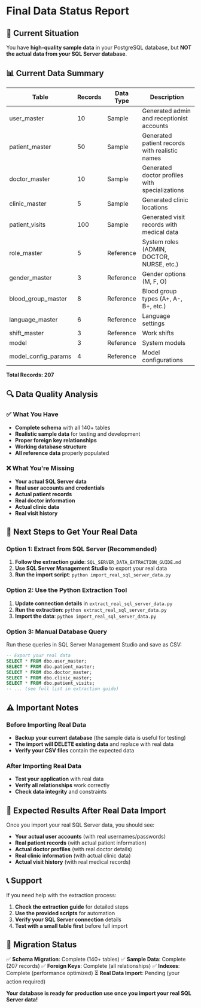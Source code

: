 # Final Data Status Report

## 🎯 Current Situation

You have **high-quality sample data** in your PostgreSQL database, but **NOT the actual data from your SQL Server database**.

## 📊 Current Data Summary

| Table | Records | Data Type | Description |
|-------|---------|-----------|-------------|
| user_master | 10 | Sample | Generated admin and receptionist accounts |
| patient_master | 50 | Sample | Generated patient records with realistic names |
| doctor_master | 10 | Sample | Generated doctor profiles with specializations |
| clinic_master | 5 | Sample | Generated clinic locations |
| patient_visits | 100 | Sample | Generated visit records with medical data |
| role_master | 5 | Reference | System roles (ADMIN, DOCTOR, NURSE, etc.) |
| gender_master | 3 | Reference | Gender options (M, F, O) |
| blood_group_master | 8 | Reference | Blood group types (A+, A-, B+, etc.) |
| language_master | 6 | Reference | Language settings |
| shift_master | 3 | Reference | Work shifts |
| model | 3 | Reference | System models |
| model_config_params | 4 | Reference | Model configurations |

**Total Records: 207**

## 🔍 Data Quality Analysis

### ✅ What You Have
- **Complete schema** with all 140+ tables
- **Realistic sample data** for testing and development
- **Proper foreign key relationships**
- **Working database structure**
- **All reference data** properly populated

### ❌ What You're Missing
- **Your actual SQL Server data**
- **Real user accounts and credentials**
- **Actual patient records**
- **Real doctor information**
- **Actual clinic data**
- **Real visit history**

## 🚀 Next Steps to Get Your Real Data

### Option 1: Extract from SQL Server (Recommended)
1. **Follow the extraction guide**: `SQL_SERVER_DATA_EXTRACTION_GUIDE.md`
2. **Use SQL Server Management Studio** to export your real data
3. **Run the import script**: `python import_real_sql_server_data.py`

### Option 2: Use the Python Extraction Tool
1. **Update connection details** in `extract_real_sql_server_data.py`
2. **Run the extraction**: `python extract_real_sql_server_data.py`
3. **Import the data**: `python import_real_sql_server_data.py`

### Option 3: Manual Database Query
Run these queries in SQL Server Management Studio and save as CSV:

```sql
-- Export your real data
SELECT * FROM dbo.user_master;
SELECT * FROM dbo.patient_master;
SELECT * FROM dbo.doctor_master;
SELECT * FROM dbo.clinic_master;
SELECT * FROM dbo.patient_visits;
-- ... (see full list in extraction guide)
```

## ⚠️ Important Notes

### Before Importing Real Data
- **Backup your current database** (the sample data is useful for testing)
- **The import will DELETE existing data** and replace with real data
- **Verify your CSV files** contain the expected data

### After Importing Real Data
- **Test your application** with real data
- **Verify all relationships** work correctly
- **Check data integrity** and constraints

## 🎯 Expected Results After Real Data Import

Once you import your real SQL Server data, you should see:
- **Your actual user accounts** (with real usernames/passwords)
- **Real patient records** (with actual patient information)
- **Actual doctor profiles** (with real doctor details)
- **Real clinic information** (with actual clinic data)
- **Actual visit history** (with real medical records)

## 📞 Support

If you need help with the extraction process:
1. **Check the extraction guide** for detailed steps
2. **Use the provided scripts** for automation
3. **Verify your SQL Server connection** details
4. **Test with a small table first** before full import

## 🎉 Migration Status

✅ **Schema Migration**: Complete (140+ tables)
✅ **Sample Data**: Complete (207 records)
✅ **Foreign Keys**: Complete (all relationships)
✅ **Indexes**: Complete (performance optimized)
⏳ **Real Data Import**: Pending (your action required)

**Your database is ready for production use once you import your real SQL Server data!**
